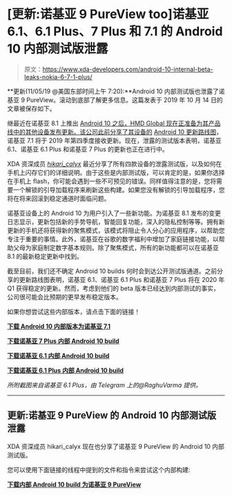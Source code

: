 # [更新:诺基亚 9 PureView too]诺基亚 6.1、6.1 Plus、7 Plus 和 7.1 的 Android 10 内部测试版泄露

> 原文：<https://www.xda-developers.com/android-10-internal-beta-leaks-nokia-6-7-1-plus/>

**更新(11/05/19 @美国东部时间上午 7:20):**Android 10 内部测试版也泄露了诺基亚 9 PureView。滚动到底部了解更多信息。这篇发表于 2019 年 10 月 14 日的文章被保存如下。

继最近在诺基亚 8.1 上推出 [Android 10 之后，HMD Global 现在正准备为其产品线中的其他设备发布更新。该公司此前分享了其设备的](https://www.xda-developers.com/android-10-nokia-8-1-september-security-patch/) [Android 10 更新路线图](https://www.xda-developers.com/hmd-global-nokia-android-10-roadmap/)，诺基亚 7.1 将于 2019 年第四季度接收更新。现在，泄露的测试版本表明，诺基亚 6.1、诺基亚 6.1 Plus 和诺基亚 7 Plus 的更新也正在进行中。

XDA 资深成员 *[hikari_calyx](https://forum.xda-developers.com/member.php?u=7601808)* 最近分享了所有四款设备的泄露测试版，以及如何在手机上闪存它们的详细说明。由于这些是内部测试版，可以肯定的是，如果你选择在手机上 flash，你可能会遇到一些不可预见的错误。同样值得注意的是，您将需要一个解锁的引导加载程序来刷新这些构建。如果您没有解锁的引导加载程序，您将在将来回滚到稳定通道时面临问题。

诺基亚设备上的 Android 10 为用户引入了一些新功能。为诺基亚 8.1 发布的变更日志显示，更新包括新的手势导航，智能回复功能，深入的隐私控制等等。拥有新更新的手机还将获得新的聚焦模式，该模式将阻止令人分心的应用程序，以帮助您专注于重要的事情。此外，诺基亚在谷歌的数字福利中增加了家庭链接功能，以帮助父母为家庭制定数字基本规则。除了聚焦模式，所有的新功能都可以在诺基亚 8.1 的最新稳定更新中找到。

截至目前，我们还不确定 Android 10 builds 何时会到达公开测试版通道。之前分享的更新路线图表明，诺基亚 6.1、诺基亚 6.1 Plus 和诺基亚 7 Plus 将在 2020 年 Q1 获得稳定的更新。然而，考虑到他们的 beta 版本已经达到内部测试的事实，公司很可能会比预期的更早发布稳定版本。

如果你想尝试这些内部版本，请点击下面的链接！

**[下载 Android 10 内部版本为诺基亚 7.1](https://forum.xda-developers.com/nokia-7-1/how-to/guide-how-to-install-internal-android-t3982605)**

**[下载诺基亚 7 Plus 内部 Android 10 build](https://forum.xda-developers.com/nokia-7-plus/how-to/guide-how-to-install-internal-android-t3982057/)**

**[下载诺基亚 6.1 内部 Android 10 build](https://forum.xda-developers.com/nokia-6-2018/how-to/guide-how-to-install-internal-android-t3982599)**

**[下载诺基亚 6.1 Plus 内部 Android 10 build](https://forum.xda-developers.com/nokia-6-1-plus/how-to/guide-how-to-install-internal-android-t3982065/)**

*所附截图来自诺基亚 6.1 Plus，由 Telegram 上的@RaghuVarma 提供。*

* * *

## 更新:诺基亚 9 PureView 的 Android 10 内部测试版泄露

XDA 资深成员 hikari_calyx 现在也分享了诺基亚 9 PureView 的 Android 10 内部测试版。

您可以使用下面链接的线程中提到的文件和指令来尝试这个内部构建:

**[下载内部 Android 10 build 为诺基亚 9 PureView](https://forum.xda-developers.com/9-pureview/how-to/guide-how-to-install-internal-android-t3996029)**